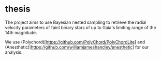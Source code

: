 # thesis

The project aims to use Bayesian nested sampling to retrieve the radial velocity parameters of faint binary stars of up to Gaia's limiting range of the 14th magnitude. 

We use (Polychord)[https://github.com/PolyChord/PolyChordLite] and (Anesthetic)[https://github.com/williamjameshandley/anesthetic] for our analysis.
